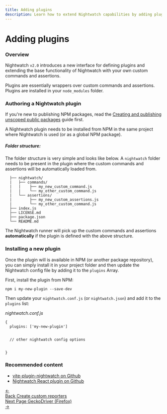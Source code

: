 ```yaml
---
title: Adding plugins
description: Learn how to extend Nightwatch capabilities by adding plugins.
---
```


<div class="page-header"><h1>Adding plugins</h1></div>

### Overview
Nightwatch `v2.0` introduces a new interface for defining plugins and extending the base functionality of Nightwatch with your own custom commands and assertions. 

Plugins are essentially wrappers over custom commands and assertions. Plugins are installed in your `node_modules` folder.  

### Authoring a Nightwatch plugin
If you're new to publishing NPM packages, read the [Creating and publishing unscoped public packages](https://docs.npmjs.com/creating-and-publishing-unscoped-public-packages) guide first.

A Nightwatch plugin needs to be installed from NPM in the same project where Nightwatch is used (or as a global NPM package).

##### Folder structure:
The folder structure is very simple and looks like below. A `nightwatch` folder needs to be present in the plugin where the custom commands and assertions will be automatically loaded from.

<div class="sample-test"><pre class="hide-indicator language-bash"><code>  ├── nightwatch/ 
  |   ├── commands/
  |   |    ├── my_new_custom_command.js
  |   |    └── my_other_custom_command.js
  |   └── assertions/
  |        ├── my_new_custom_assertions.js
  |        └── my_other_custom_command.js
  ├── index.js
  ├── LICENSE.md
  ├── package.json
  └── README.md
</code></pre></div>

The Nightwatch runner will pick up the custom commands and assertions __automatically__ if the plugin is defined with the above structure.

### Installing a new plugin
Once the plugin will is available in NPM (or another package repository), you can simply install it in your project folder and then update the Nightwatch config file by adding it to the `plugins` Array.

First, install the plugin from NPM:

<div class="sample-test"><pre data-language="bash"><code class="language-bash">npm i my-new-plugin --save-dev</code></pre></div>

Then update your `nightwatch.conf.js` (or `nightwatch.json`) and add it to the `plugins` list:

<div class="sample-test"><i>nightwatch.conf.js</i><pre class="line-numbers" data-language="javascript"><code class="language-javascript">{
  plugins: ['my-new-plugin']
  <br>
  // other nightwatch config options
  <br>
}
</code></pre></div>

### Recommended content
- [vite-plugin-nightwatch on Github](https://github.com/nightwatchjs/vite-plugin-nightwatch)
- [Nightwatch React plugin on Github](https://github.com/nightwatchjs/nightwatch-plugin-react)

<div class="doc-pagination pt-40">
  <div class="previous">
    <a href="https://nightwatchjs.org/guide/extending-nightwatch/adding-custom-reporters.html">
      <span>←</span>
        <div class="d-flex flex-column">
          <span class="smallT">Back</span>
          <span class="bigT">Create custom reporters</span>
        </div>
    </a>
  </div>
  <div class="next">
    <a href="https://nightwatchjs.org/guide/browser-drivers/geckodriver.html">
        <div class="d-flex flex-column">
          <span class="smallT">Next Page</span>
          <span class="bigT">GeckoDriver (Firefox)</span>
        </div>
        <span>→</span>
    </a>
  </div>
</div>
